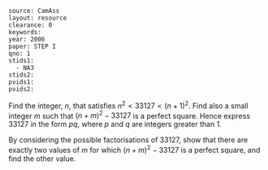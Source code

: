 ````
source: CamAss
layout: resource
clearance: 0
keywords: 
year: 2006
paper: STEP I
qno: 1
stids1:
  - NA3
stids2:
pvids1:
pvids2:

````
Find the integer, $n$, that satisfies $n^2<33127<(n+1)^2$. Find also a small integer $m$ such that $(n+m)^2-33127$ is a perfect square. Hence express $33127$ in the form $pq$, where $p$ and $q$ are integers greater than $1$.

By considering the possible factorisations of $33127$, show that there are exactly two values of $m$ for which $(n+m)^2-33127$ is a perfect square, and find the other value. 
